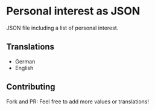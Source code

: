 # Personal interest as JSON

JSON file including a list of personal interest.

## Translations

* German
* English


## Contributing

Fork and PR: Feel free to add more values or translations!


